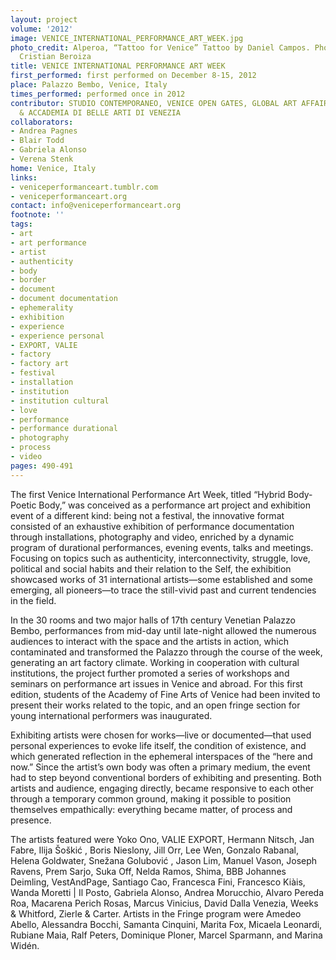 ```yaml
---
layout: project
volume: '2012'
image: VENICE_INTERNATIONAL_PERFORMANCE_ART_WEEK.jpg
photo_credit: Alperoa, “Tattoo for Venice” Tattoo by Daniel Campos. Photograph by
  Cristian Beroiza
title: VENICE INTERNATIONAL PERFORMANCE ART WEEK
first_performed: first performed on December 8-15, 2012
place: Palazzo Bembo, Venice, Italy
times_performed: performed once in 2012
contributor: STUDIO CONTEMPORANEO, VENICE OPEN GATES, GLOBAL ART AFFAIRS FOUNDATION
  & ACCADEMIA DI BELLE ARTI DI VENEZIA
collaborators:
- Andrea Pagnes
- Blair Todd
- Gabriela Alonso
- Verena Stenk
home: Venice, Italy
links:
- veniceperformanceart.tumblr.com
- veniceperformanceart.org
contact: info@veniceperformanceart.org
footnote: ''
tags:
- art
- art performance
- artist
- authenticity
- body
- border
- document
- document documentation
- ephemerality
- exhibition
- experience
- experience personal
- EXPORT, VALIE
- factory
- factory art
- festival
- installation
- institution
- institution cultural
- love
- performance
- performance durational
- photography
- process
- video
pages: 490-491
---
```


The first Venice International Performance Art Week, titled “Hybrid Body-Poetic Body,” was conceived as a performance art project and exhibition event of a different kind: being not a festival, the innovative format consisted of an exhaustive exhibition of performance documentation through installations, photography and video, enriched by a dynamic program of durational performances, evening events, talks and meetings. Focusing on topics such as authenticity, interconnectivity, struggle, love, political and social habits and their relation to the Self, the exhibition showcased works of 31 international artists—some established and some emerging, all pioneers—to trace the still-vivid past and current tendencies in the field.

In the 30 rooms and two major halls of 17th century Venetian Palazzo Bembo, performances from mid-day until late-night allowed the numerous audiences to interact with the space and the artists in action, which contaminated and transformed the Palazzo through the course of the week, generating an art factory climate. Working in cooperation with cultural institutions, the project further promoted a series of workshops and seminars on performance art issues in Venice and abroad. For this first edition, students of the Academy of Fine Arts of Venice had been invited to present their works related to the topic, and an open fringe section for young international performers was inaugurated.

Exhibiting artists were chosen for works—live or documented—that used personal experiences to evoke life itself, the condition of existence, and which generated reflection in the ephemeral interspaces of the “here and now.” Since the artist’s own body was often a primary medium, the event had to step beyond conventional borders of exhibiting and presenting. Both artists and audience, engaging directly, became responsive to each other through a temporary common ground, making it possible to position themselves empathically: everything became matter, of process and presence.

The artists featured were Yoko Ono, VALIE EXPORT, Hermann Nitsch, Jan Fabre, Ilija Šoškić , Boris Nieslony, Jill Orr, Lee Wen, Gonzalo Rabanal, Helena Goldwater, Snežana Golubović , Jason Lim, Manuel Vason, Joseph Ravens, Prem Sarjo, Suka Off, Nelda Ramos, Shima, BBB Johannes Deimling, VestAndPage, Santiago Cao, Francesca Fini, Francesco Kiàis, Wanda Moretti | Il Posto, Gabriela Alonso, Andrea Morucchio, Alvaro Pereda Roa, Macarena Perich Rosas, Marcus Vinicius, David Dalla Venezia, Weeks & Whitford, Zierle & Carter. Artists in the Fringe program were Amedeo Abello, Alessandra Bocchi, Samanta Cinquini, Marita Fox, Micaela Leonardi, Rubiane Maia, Ralf Peters, Dominique Ploner, Marcel Sparmann, and Marina Widén.
